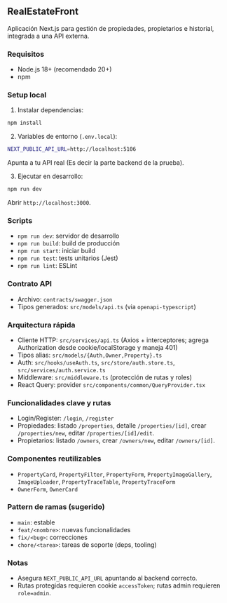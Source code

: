 ## RealEstateFront

Aplicación Next.js para gestión de propiedades, propietarios e historial, integrada a una API externa.

### Requisitos
- Node.js 18+ (recomendado 20+)
- npm

### Setup local
1) Instalar dependencias:
```bash
npm install
```

2) Variables de entorno (`.env.local`):
```bash
NEXT_PUBLIC_API_URL=http://localhost:5106
```
Apunta a tu API real (Es decir la parte backend de la prueba).

3) Ejecutar en desarrollo:
```bash
npm run dev
```
Abrir `http://localhost:3000`.

### Scripts
- `npm run dev`: servidor de desarrollo
- `npm run build`: build de producción
- `npm run start`: iniciar build
- `npm run test`: tests unitarios (Jest)
- `npm run lint`: ESLint

### Contrato API
- Archivo: `contracts/swagger.json`
- Tipos generados: `src/models/api.ts` (via `openapi-typescript`)

### Arquitectura rápida
- Cliente HTTP: `src/services/api.ts` (Axios + interceptores; agrega Authorization desde cookie/localStorage y maneja 401)
- Tipos alias: `src/models/{Auth,Owner,Property}.ts`
- Auth: `src/hooks/useAuth.ts`, `src/store/auth.store.ts`, `src/services/auth.service.ts`
- Middleware: `src/middleware.ts` (protección de rutas y roles)
- React Query: provider `src/components/common/QueryProvider.tsx`

### Funcionalidades clave y rutas
- Login/Register: `/login`, `/register`
- Propiedades: listado `/properties`, detalle `/properties/[id]`, crear `/properties/new`, editar `/properties/[id]/edit`.
- Propietarios: listado `/owners`, crear `/owners/new`, editar `/owners/[id]`.

### Componentes reutilizables
- `PropertyCard`, `PropertyFilter`, `PropertyForm`, `PropertyImageGallery`, `ImageUploader`, `PropertyTraceTable`, `PropertyTraceForm`
- `OwnerForm`, `OwnerCard`

### Pattern de ramas (sugerido)
- `main`: estable
- `feat/<nombre>`: nuevas funcionalidades
- `fix/<bug>`: correcciones
- `chore/<tarea>`: tareas de soporte (deps, tooling)

### Notas
- Asegura `NEXT_PUBLIC_API_URL` apuntando al backend correcto.
- Rutas protegidas requieren cookie `accessToken`; rutas admin requieren `role=admin`.

